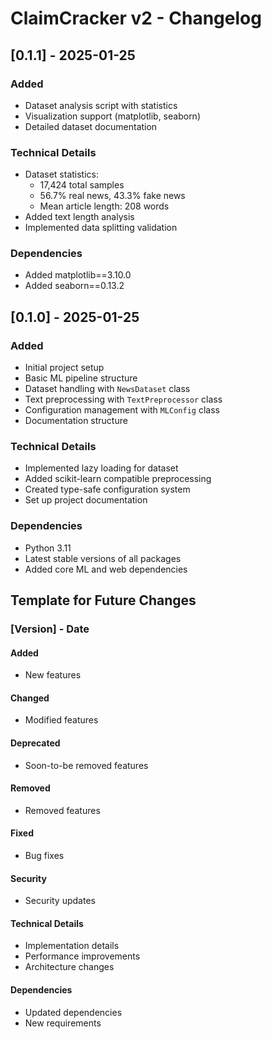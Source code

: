 # ClaimCracker v2 - Changelog

## [0.1.1] - 2025-01-25

### Added

- Dataset analysis script with statistics
- Visualization support (matplotlib, seaborn)
- Detailed dataset documentation

### Technical Details

- Dataset statistics:
  - 17,424 total samples
  - 56.7% real news, 43.3% fake news
  - Mean article length: 208 words
- Added text length analysis
- Implemented data splitting validation

### Dependencies

- Added matplotlib==3.10.0
- Added seaborn==0.13.2

## [0.1.0] - 2025-01-25

### Added

- Initial project setup
- Basic ML pipeline structure
- Dataset handling with `NewsDataset` class
- Text preprocessing with `TextPreprocessor` class
- Configuration management with `MLConfig` class
- Documentation structure

### Technical Details

- Implemented lazy loading for dataset
- Added scikit-learn compatible preprocessing
- Created type-safe configuration system
- Set up project documentation

### Dependencies

- Python 3.11
- Latest stable versions of all packages
- Added core ML and web dependencies

## Template for Future Changes

### [Version] - Date

#### Added

- New features

#### Changed

- Modified features

#### Deprecated

- Soon-to-be removed features

#### Removed

- Removed features

#### Fixed

- Bug fixes

#### Security

- Security updates

#### Technical Details

- Implementation details
- Performance improvements
- Architecture changes

#### Dependencies

- Updated dependencies
- New requirements
